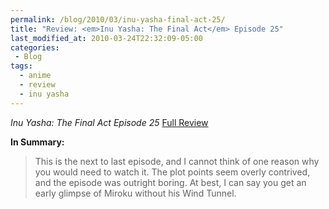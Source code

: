 ```yaml
---
permalink: /blog/2010/03/inu-yasha-final-act-25/
title: "Review: <em>Inu Yasha: The Final Act</em> Episode 25"
last_modified_at: 2010-03-24T22:32:09-05:00
categories:
 - Blog
tags:
  - anime
  - review
  - inu yasha
---
```


_Inu Yasha: The Final Act Episode 25_ [Full Review](http://www.mania.com/inu-yasha-final-act-episode-25_article_121431.html)

**In Summary:**
> This is the next to last episode, and I cannot think of one reason why you would need to watch it. The plot points seem overly contrived, and the episode was outright boring. At best, I can say you get an early glimpse of Miroku without his Wind Tunnel.